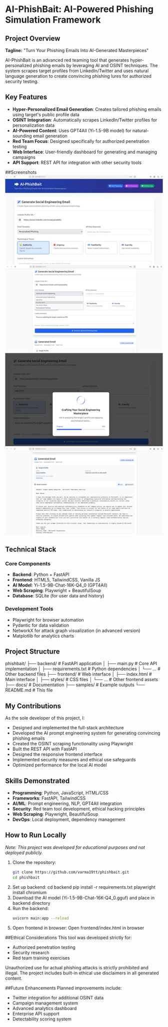 # AI-PhishBait: AI-Powered Phishing Simulation Framework

## Project Overview

**Tagline:** "Turn Your Phishing Emails Into AI-Generated Masterpieces"

AI-PhishBait is an advanced red teaming tool that generates hyper-personalized phishing emails by leveraging AI and OSINT techniques. The system scrapes target profiles from LinkedIn/Twitter and uses natural language generation to create convincing phishing lures for authorized security testing.

## Key Features

- **Hyper-Personalized Email Generation**: Creates tailored phishing emails using target's public profile data
- **OSINT Integration**: Automatically scrapes LinkedIn/Twitter profiles for personalization data
- **AI-Powered Content**: Uses GPT4All (Yi-1.5-9B model) for natural-sounding email generation
- **Red Team Focus**: Designed specifically for authorized penetration testing
- **Web Interface**: User-friendly dashboard for generating and managing campaigns
- **API Support**: REST API for integration with other security tools

##Screenshots
   ![Description of Image](screenshots/1.jpeg)
   ![Description of Image](screenshots/2.jpeg)
   ![Description of Image](screenshots/3.jpeg)
   ![Description of Image](screenshots/4.jpeg)


## Technical Stack

### Core Components
- **Backend**: Python + FastAPI
- **Frontend**: HTML5, TailwindCSS, Vanilla JS
- **AI Model**: Yi-1.5-9B-Chat-16K-Q4_0 (GPT4All)
- **Web Scraping**: Playwright + BeautifulSoup
- **Database**: SQLite (for user data and history)

### Development Tools
- Playwright for browser automation
- Pydantic for data validation
- NetworkX for attack graph visualization (in advanced version)
- Matplotlib for analytics charts

## Project Structure
phishbait/
├── backend/ # FastAPI application
│ ├── main.py # Core API implementation
│ ├── requirements.txt # Python dependencies
│ └── ... # Other backend files
├── frontend/ # Web interface
│ ├── index.html # Main interface
│ ├── styles/ # CSS files
│ └── ... # Other frontend assets
├── docs/ # Documentation
├── samples/ # Example outputs
└── README.md # This file

## My Contributions

As the sole developer of this project, I:

- Designed and implemented the full-stack architecture
- Developed the AI prompt engineering system for generating convincing phishing emails
- Created the OSINT scraping functionality using Playwright
- Built the REST API with FastAPI
- Designed the responsive frontend interface
- Implemented security measures and ethical use safeguards
- Optimized performance for the local AI model

## Skills Demonstrated

- **Programming**: Python, JavaScript, HTML/CSS
- **Frameworks**: FastAPI, TailwindCSS
- **AI/ML**: Prompt engineering, NLP, GPT4All integration
- **Security**: Red team tool development, ethical hacking principles
- **Web Scraping**: Playwright, BeautifulSoup
- **DevOps**: Local deployment, dependency management

## How to Run Locally

*Note: This project was developed for educational purposes and not deployed publicly.*

1. Clone the repository:
   ```bash
   git clone https://github.com/varma19tt/phishbait.git
   cd phishbait
2.  Set up backend:
    cd backend
    pip install -r requirements.txt
    playwright install chromium
 3. Download the AI model (Yi-1.5-9B-Chat-16K-Q4_0.gguf) and place in backend directory
 4. Run the backend:
      ```bash
      uvicorn main:app --reload
 5. Open frontend in browser:
      Open frontend/index.html in browser
    
##Ethical Considerations
  This tool was developed strictly for:

  - Authorized penetration testing
  - Security research
  - Red team training exercises

Unauthorized use for actual phishing attacks is strictly prohibited and illegal. The project includes built-in ethical use disclaimers in all generated content.

##Future Enhancements
Planned improvements include:
  - Twitter integration for additional OSINT data
  - Campaign management system
  - Advanced analytics dashboard
  - Enterprise API support
  - Detectability scoring system

